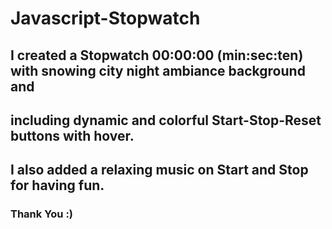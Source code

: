 # Javascript-Stopwatch
## I created a Stopwatch 00:00:00 (min:sec:ten) with snowing city night ambiance background and 
## including dynamic and colorful Start-Stop-Reset buttons with hover. 
## I also added a relaxing music on Start and Stop for having fun.

### Thank You :)
